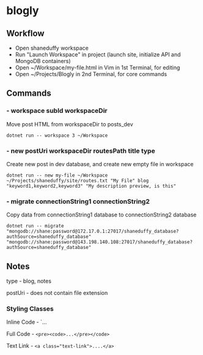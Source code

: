 # blogly

## Workflow
- Open shaneduffy workspace
- Run "Launch Workspace" in project (launch site, initialize API and MongoDB containers)
- Open ~/Workspace/my-file.html in Vim in 1st Terminal, for editing
- Open ~/Projects/Blogly in 2nd Terminal, for core commands

## Commands

### - workspace subId workspaceDir
Move post HTML from workspaceDir to posts_dev
```
dotnet run -- workspace 3 ~/Workspace
```

### - new postUri workspaceDir routesPath title type
Create new post in dev database, and create new empty file in workspace
```
dotnet run -- new my-file ~/Workspace ~/Projects/shaneduffy/site/routes.txt "My File" blog "keyword1,keyword2,keyword3" "My description preview, is this"
```

### - migrate connectionString1 connectionString2
Copy data from connectionString1 database to connectionString2 database
```
dotnet run -- migrate "mongodb://shane:password@172.17.0.1:27017/shaneduffy_database?authSource=shaneduffy_database" "mongodb://shane:password@143.198.140.108:27017/shaneduffy_database?authSource=shaneduffy_database"
```

## Notes
type - blog, notes

postUri - does not contain file extension

### Styling Classes

Inline Code - `<span class="text-code">...</span>

Full Code - `<pre><code>...</pre></code>`

Text Link - `<a class="text-link">....</a>`
